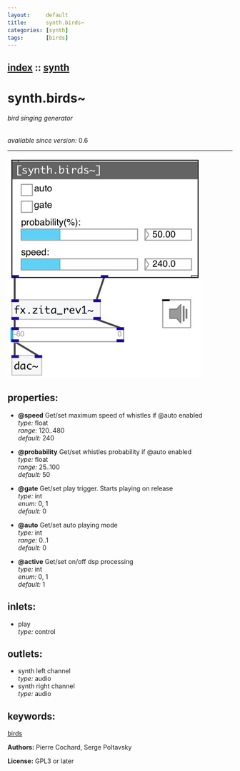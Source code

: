 ```yaml
---
layout:     default
title:      synth.birds~
categories: [synth]
tags:       [birds]
---
```

[index](index.html) :: [synth](category_synth.html)
---

# synth.birds~

###### bird singing generator

*available since version:* 0.6

---




[![example](../examples/img/synth.birds~.jpg)](../examples/pd/synth.birds~.pd)







## properties:

* **@speed** 
Get/set maximum speed of whistles if @auto enabled<br>
_type:_ float<br>
_range:_ 120..480<br>
_default:_ 240<br>

* **@probability** 
Get/set whistles probability if @auto enabled<br>
_type:_ float<br>
_range:_ 25..100<br>
_default:_ 50<br>

* **@gate** 
Get/set play trigger. Starts playing on release<br>
_type:_ int<br>
_enum:_ 0, 1<br>
_default:_ 0<br>

* **@auto** 
Get/set auto playing mode<br>
_type:_ int<br>
_range:_ 0..1<br>
_default:_ 0<br>

* **@active** 
Get/set on/off dsp processing<br>
_type:_ int<br>
_enum:_ 0, 1<br>
_default:_ 1<br>



## inlets:

* play<br>
_type:_ control



## outlets:

* synth left channel<br>
_type:_ audio
* synth right channel<br>
_type:_ audio



## keywords:

[birds](keywords/birds.html)






**Authors:** Pierre Cochard, Serge Poltavsky




**License:** GPL3 or later





